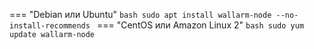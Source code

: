 === "Debian или Ubuntu"
    ```bash
    sudo apt install wallarm-node --no-install-recommends
    ```
=== "CentOS или Amazon Linux 2"
    ```bash
    sudo yum update wallarm-node
    ```
